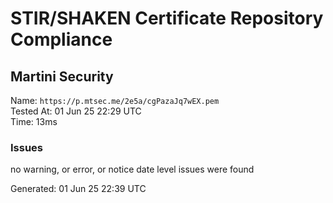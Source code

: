 # STIR/SHAKEN Certificate Repository Compliance

## Martini Security

Name: `https://p.mtsec.me/2e5a/cgPazaJq7wEX.pem`\
Tested At: 01 Jun 25 22:29 UTC\
Time: 13ms

### Issues

no warning, or error, or notice date level issues were found

Generated: 01 Jun 25 22:39 UTC